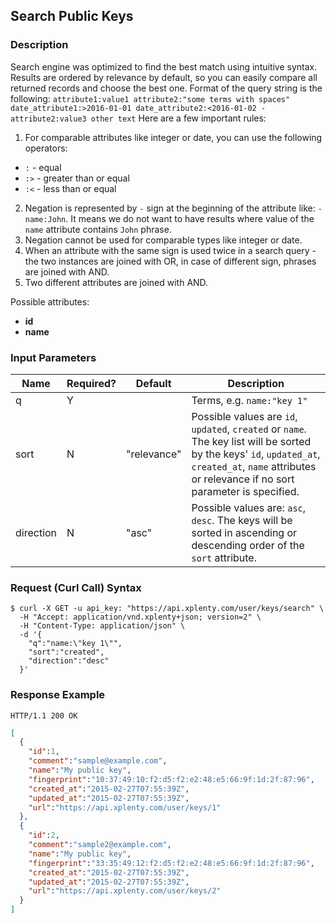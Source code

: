 ## Search Public Keys

### Description
Search engine was optimized to find the best match using intuitive syntax. Results are ordered by relevance by default, so you can easily compare all returned records and choose the best one.
Format of the query string is the following:
`attribute1:value1 attribute2:"some terms with spaces" date_attribute1:>2016-01-01 date_attribute2:<2016-01-02 -attribute2:value3 other text`
Here are a few important rules:

1. For comparable attributes like integer or date, you can use the following operators:
  * `:` - equal
  * `:>` - greater than or equal
  * `:<` - less than or equal
2. Negation is represented by `-` sign at the beginning of the attribute like: `-name:John`. It means we do not want to have results where value of the `name` attribute contains `John` phrase.
3. Negation cannot be used for comparable types like integer or date.
3. When an attribute with the same sign is used twice in a search query - the two instances are joined with OR, in case of different sign, phrases are joined with AND.
4. Two different attributes are joined with AND.

Possible attributes:

* **id**
* **name**


### Input Parameters

|Name|Required?|Default|Description|
|----|---------|-------|-----------|
q|Y| |Terms, e.g. `name:"key 1"`
sort|N|"relevance"|Possible values are `id`, `updated`, `created` or `name`. The key list will be sorted by the keys' `id`, `updated_at`, `created_at`, `name` attributes or relevance if no sort parameter is specified.
direction|N|"asc"|Possible values are: `asc`, `desc`. The keys will be sorted in ascending or descending order of the `sort` attribute.

### Request (Curl Call) Syntax
```shell
$ curl -X GET -u api_key: "https://api.xplenty.com/user/keys/search" \
  -H "Accept: application/vnd.xplenty+json; version=2" \
  -H "Content-Type: application/json" \
  -d '{
    "q":"name:\"key 1\"",
    "sort":"created",
    "direction":"desc"
  }'
```

### Response Example
```HTTP
HTTP/1.1 200 OK
```

```json
[
  {
    "id":1,
    "comment":"sample@example.com",
    "name":"My public key",
    "fingerprint":"10:37:49:10:f2:d5:f2:e2:48:e5:66:9f:1d:2f:87:96",
    "created_at":"2015-02-27T07:55:39Z",
    "updated_at":"2015-02-27T07:55:39Z",
    "url":"https://api.xplenty.com/user/keys/1"
  },
  {
    "id":2,
    "comment":"sample2@example.com",
    "name":"My public key",
    "fingerprint":"33:35:49:12:f2:d5:f2:e2:48:e5:66:9f:1d:2f:87:96",
    "created_at":"2015-02-27T07:55:39Z",
    "updated_at":"2015-02-27T07:55:39Z",
    "url":"https://api.xplenty.com/user/keys/2"
  }
]
```
